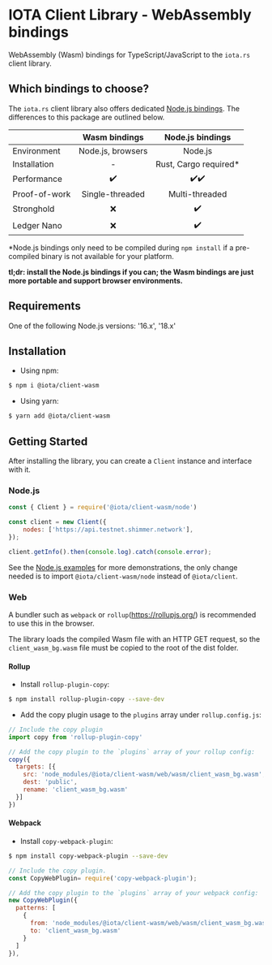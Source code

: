 # IOTA Client Library - WebAssembly bindings

WebAssembly (Wasm) bindings for TypeScript/JavaScript to the `iota.rs` client library.

## Which bindings to choose?

The `iota.rs` client library also offers dedicated [Node.js bindings](../nodejs). The differences to this package are outlined below.

|               |   Wasm bindings   |   Node.js bindings    |
|:--------------|:-----------------:|:---------------------:|
| Environment   | Node.js, browsers |     Node.js       |
| Installation  |         -         | Rust, Cargo required* |
| Performance   |        ✔️         |         ✔️✔️          |
| Proof-of-work |  Single-threaded  |    Multi-threaded     |
| Stronghold    |         ❌         |          ✔️           |
| Ledger Nano   |         ❌         |          ✔️           |

*Node.js bindings only need to be compiled during `npm install` if a pre-compiled binary is not available for your platform.

**tl;dr: install the Node.js bindings if you can; the Wasm bindings are just more portable and support browser environments.** 

## Requirements

One of the following Node.js versions: '16.x', '18.x'

## Installation

- Using npm:

```bash
$ npm i @iota/client-wasm
```

- Using yarn:

```bash
$ yarn add @iota/client-wasm
```

## Getting Started

After installing the library, you can create a `Client` instance and interface with it.

### Node.js

```javascript
const { Client } = require('@iota/client-wasm/node')

const client = new Client({
    nodes: ['https://api.testnet.shimmer.network'],
});

client.getInfo().then(console.log).catch(console.error);
```

See the [Node.js examples](../nodejs/examples) for more demonstrations, the only change needed is to import `@iota/client-wasm/node` instead of `@iota/client`.

### Web

A bundler such as `webpack` or `rollup`(https://rollupjs.org/) is recommended to use this in the browser. 

The library loads the compiled Wasm file with an HTTP GET request, so the `client_wasm_bg.wasm` file must be copied to the root of the dist folder.

#### Rollup

- Install `rollup-plugin-copy`:

```bash
$ npm install rollup-plugin-copy --save-dev
```

- Add the copy plugin usage to the `plugins` array under `rollup.config.js`:

```js
// Include the copy plugin
import copy from 'rollup-plugin-copy'

// Add the copy plugin to the `plugins` array of your rollup config:
copy({
  targets: [{
    src: 'node_modules/@iota/client-wasm/web/wasm/client_wasm_bg.wasm',
    dest: 'public',
    rename: 'client_wasm_bg.wasm'
  }]
})
```

#### Webpack

- Install `copy-webpack-plugin`:

```bash
$ npm install copy-webpack-plugin --save-dev
```

```js
// Include the copy plugin.
const CopyWebPlugin= require('copy-webpack-plugin');

// Add the copy plugin to the `plugins` array of your webpack config:
new CopyWebPlugin({
  patterns: [
    {
      from: 'node_modules/@iota/client-wasm/web/wasm/client_wasm_bg.wasm',
      to: 'client_wasm_bg.wasm'
    }
  ]
}),
```
